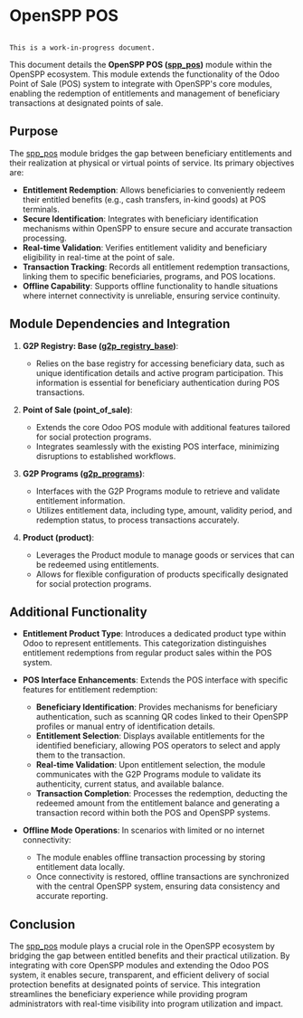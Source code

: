 # OpenSPP POS

```{warning}

This is a work-in-progress document.
```

This document details the **OpenSPP POS ([spp_pos](spp_pos))** module within the OpenSPP ecosystem. This module extends the functionality of the Odoo Point of Sale (POS) system to integrate with OpenSPP's core modules, enabling the redemption of entitlements and management of beneficiary transactions at designated points of sale.

## Purpose

The [spp_pos](spp_pos) module bridges the gap between beneficiary entitlements and their realization at physical or virtual points of service. Its primary objectives are:

* **Entitlement Redemption**:  Allows beneficiaries to conveniently redeem their entitled benefits (e.g., cash transfers, in-kind goods) at POS terminals.
* **Secure Identification**:  Integrates with beneficiary identification mechanisms within OpenSPP to ensure secure and accurate transaction processing.
* **Real-time Validation**: Verifies entitlement validity and beneficiary eligibility in real-time at the point of sale.
* **Transaction Tracking**: Records all entitlement redemption transactions, linking them to specific beneficiaries, programs, and POS locations.
* **Offline Capability**:  Supports offline functionality to handle situations where internet connectivity is unreliable, ensuring service continuity. 

## Module Dependencies and Integration

1. **G2P Registry: Base ([g2p_registry_base](g2p_registry_base))**:
    * Relies on the base registry for accessing beneficiary data, such as unique identification details and active program participation. This information is essential for beneficiary authentication during POS transactions.

2. **Point of Sale (point_of_sale)**:
    * Extends the core Odoo POS module with additional features tailored for social protection programs.
    * Integrates seamlessly with the existing POS interface, minimizing disruptions to established workflows. 

3. **G2P Programs ([g2p_programs](g2p_programs))**:
    * Interfaces with the G2P Programs module to retrieve and validate entitlement information.
    * Utilizes entitlement data, including type, amount, validity period, and redemption status, to process transactions accurately.

4. **Product (product)**:
    * Leverages the Product module to manage goods or services that can be redeemed using entitlements.
    * Allows for flexible configuration of products specifically designated for social protection programs.

## Additional Functionality

* **Entitlement Product Type**: Introduces a dedicated product type within Odoo to represent entitlements. This categorization distinguishes entitlement redemptions from regular product sales within the POS system.

* **POS Interface Enhancements**: Extends the POS interface with specific features for entitlement redemption:
    * **Beneficiary Identification**:  Provides mechanisms for beneficiary authentication, such as scanning QR codes linked to their OpenSPP profiles or manual entry of identification details.
    * **Entitlement Selection**:  Displays available entitlements for the identified beneficiary, allowing POS operators to select and apply them to the transaction.
    * **Real-time Validation**: Upon entitlement selection, the module communicates with the G2P Programs module to validate its authenticity, current status, and available balance. 
    * **Transaction Completion**:  Processes the redemption, deducting the redeemed amount from the entitlement balance and generating a transaction record within both the POS and OpenSPP systems.

* **Offline Mode Operations**: In scenarios with limited or no internet connectivity:
    * The module enables offline transaction processing by storing entitlement data locally. 
    * Once connectivity is restored, offline transactions are synchronized with the central OpenSPP system, ensuring data consistency and accurate reporting. 

## Conclusion

The [spp_pos](spp_pos) module plays a crucial role in the OpenSPP ecosystem by bridging the gap between entitled benefits and their practical utilization. By integrating with core OpenSPP modules and extending the Odoo POS system, it enables secure, transparent, and efficient delivery of social protection benefits at designated points of service. This integration streamlines the beneficiary experience while providing program administrators with real-time visibility into program utilization and impact.
